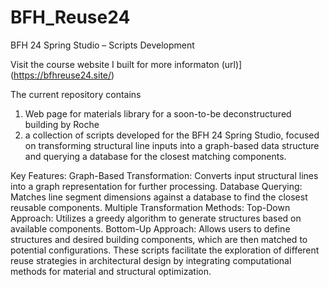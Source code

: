 # BFH_Reuse24
BFH 24 Spring Studio – Scripts Development

Visit the course website I built for more informaton
(url)](https://bfhreuse24.site/)


The current repository contains 
1. Web page for materials library for a soon-to-be deconstructured building by Roche 
2. a collection of scripts developed for the BFH 24 Spring Studio, focused on transforming structural line inputs into a graph-based data structure and querying a database for the closest matching components.

Key Features:
Graph-Based Transformation: Converts input structural lines into a graph representation for further processing.
Database Querying: Matches line segment dimensions against a database to find the closest reusable components.
Multiple Transformation Methods:
Top-Down Approach: Utilizes a greedy algorithm to generate structures based on available components.
Bottom-Up Approach: Allows users to define structures and desired building components, which are then matched to potential configurations.
These scripts facilitate the exploration of different reuse strategies in architectural design by integrating computational methods for material and structural optimization.
